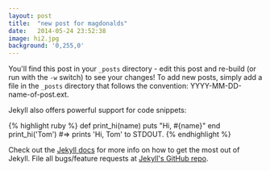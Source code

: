 ```yaml
---
layout: post
title:  "new post for magdonalds"
date:   2014-05-24 23:52:38
image: hi2.jpg
background: '0,255,0'
---
```


You'll find this post in your `_posts` directory - edit this post and re-build (or run with the `-w` switch) to see your changes!
To add new posts, simply add a file in the `_posts` directory that follows the convention: YYYY-MM-DD-name-of-post.ext.

Jekyll also offers powerful support for code snippets:

{% highlight ruby %}
def print_hi(name)
  puts "Hi, #{name}"
  end
  print_hi('Tom')
#=> prints 'Hi, Tom' to STDOUT.
  {% endhighlight %}

  Check out the [Jekyll docs][jekyll] for more info on how to get the most out of Jekyll. File all bugs/feature requests at [Jekyll's GitHub repo][jekyll-gh].

  [jekyll-gh]: https://github.com/jekyll/jekyll
  [jekyll]:    http://jekyllrb.com
